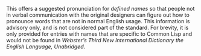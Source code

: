  



This offers a suggested pronunciation for *defined names* so that people not in verbal communication with the original designers can figure out how to pronounce words that are not in normal English usage. This information is advisory only, and is not considered part of the standard. For brevity, it is only provided for entries with names that are specific to Common Lisp and would not be found in *Webster’s Third New International Dictionary the English Language, Unabridged*. 



